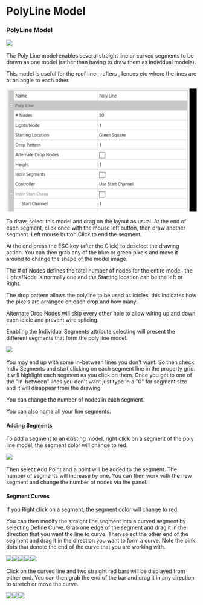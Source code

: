 # PolyLine Model

### **PolyLine Model**

![](https://lh3.googleusercontent.com/PowHJuhKZzK2qOtx2TyF-3hZXX8IbC05zdnZPbx08C1-9LyTUy3Dey6UjZf1EsqI1SxPZEpqEEWi2slT4SGogMlvpAexJ6iF1lkoY8r4EqIUh74DNN4mpsuLxPJdEA74oIx0FFI9)

The Poly Line model enables several straight line or curved segments to be drawn as one model (rather than having to draw them as individual models).

This model is useful for the roof line , rafters , fences etc where the lines are at an angle to each other.

![](<../../../.gitbook/assets/image (85).png>)

To draw, select this model and drag on the layout as usual. At the end of each segment, click once with the mouse left button, then draw another segment. Left mouse button Click to end the segment.

At the end press the ESC key (after the Click) to deselect the drawing action. You can then grab any of the blue or green pixels and move it around to change the shape of the model image.

The # of Nodes defines the total number of nodes for the entire model, the Lights/Node is normally one and the Starting location can be the left  or Right.

The drop pattern allows the polyline to be used as icicles, this indicates how the pixels are arranged on each drop and how many.

Alternate Drop Nodes will skip every other hole to allow wiring up and down each icicle and prevent wire splicing.

Enabling the Individual Segments attribute selecting will present the different segments that form the poly line model.

![](https://lh6.googleusercontent.com/W9YCjhKWLNsjf8WAAe6sL5sxma6Nb0EfZUynK1y\_POKw5KkA3IKcvWzuuFUnId51mfjBAn1JTOXNmamfGHiS8a-ZT3e\_mUI7nQ0Ua\_Hnw7HORmn\_O8VOSRhVInAbn2YTVJ\_zCrZH)

You may end up with some in-between lines you don't want. So then check Indiv Segments and start clicking on each segment line in the property grid. It will highlight each segment as you click on them. Once you get to one of the "in-between" lines you don't want just type in a "0" for segment size and it will disappear from the drawing

You can change the number of nodes in each segment.

You can also name all your line segments.

#### Adding Segments &#x20;

To add a segment to an existing model, right click on a segment of the poly line model; the segment color will change to red.

![](https://lh5.googleusercontent.com/QJ4Fh-JVtN3SNZ2Jivk1BCtIUwTmQSujHnKInIox-uuw2UFSGI6pwn-XWZ2sLL-AIStxWrlCPfLYee0cXKu-ejm3q2igrjn3WERUt9C-\_xDxe4-DqQuKyY8P1PIApk0jJfef6MJq)

Then select Add Point and a point will be added to the segment. The number of segments will increase by one. You can then work with the new segment and change the number of nodes via the panel.

#### Segment Curves

If you Right click on a segment, the segment color will change to red.

You can then modify the straight line segment into a curved segment by selecting Define Curve.  Grab one edge of the segment and drag it in the direction that you want the line to curve. Then select the other end of the segment and drag it in the direction you want to form a curve. Note the pink dots that denote the end of the curve that you are working with.

![](https://lh5.googleusercontent.com/107vY0KWXNrEwpZTHkc2IN5\_wXeMEjdWl6BhR-3KLg5JXMxE8Ph4YEp033ok-MN3jBSHbChBSB9n8LK-Qb9bIvsEhqFZkdQ6\_zSwKAMNGYuVOm7l1p0X7lqpi4QSVgrhrol0lZza)![](https://lh4.googleusercontent.com/Uy4rNlBuPVHRBjgKFlZxvtD12xSDbdHkYVb\_zD6Ex\_gvo8VqzZpZfLVAdKel3MuoBZgA3rQZiIWiOYzUVPtEnjG3Yazu\_9YLj9tXV8mXTWxcHpqAOP\_gJe1i-9TMMRpkXi7coJAw)![](https://lh4.googleusercontent.com/B4CMRuaJOK8rta2zW8bqfNhim9eqGDDtGigYkldRp6PGgqsui\_1yawqJTmZ3eQygbBRvSqAJLKAo0RJRwDyrQ2OsuS4iVZk8O9DS65SgOGJQEYSNBcZyl5JyBX3DiPr7WB7P1za-)![](https://lh3.googleusercontent.com/F\_GblKpR4yY4Eykfo5bvGjTsk0h-NERcbVUMRFqEpLmmww4H9UeSpKUVzY744ggmOh4SZICmA9n6HsSB0zETbqh6Adsr77RYASBrQB26qIY0m38MX0w9FAhKdJi1ztWp3CQIaprc)![](https://lh5.googleusercontent.com/AAm7zTTSb6UteQS5Gfdy\_ZmThkjwm9gITARTi2BGyn8EZiVLRU1jSkftd\_f-JghJ92EyDEbe8BoqdZ2sYxqwEANOLC26NIl-FR7fohuJ\_3JBVl2dyZOhJtlRyDhoaRQ0ytPDX\_FY)

Click on the curved line and two straight red bars will be displayed from either end. You can then grab the end of the bar and drag it in any direction to stretch or move the curve.

![](https://lh6.googleusercontent.com/2rt2El09CkiE2Qe7E5tS8dLO69aLd7CESY4pf0uNOg-6mULXuJp8EdpL0h6ZR\_ZTYMRWvOTydMznOGtmjcA4oT9RIG7bj2i4YOzsxb8fi5iNFIe2SnLkCnPMXJyfuuB8C7fZh\_Fe)![](https://lh4.googleusercontent.com/VjlJWi0O\_aFHY6sevP3xpNhqL1rY\_yOKxp2UDUBkXiQKTb25wwIatwxPaFQSWQQvsTGETsMiFxel6Lw5\_P5wZKv2Dgkqg0L8CMRO4JbqYALKMqmJh6r-T6Ok9aMPy\_sOusppYcnM)![](https://lh5.googleusercontent.com/FL4CB9hHF9yELXfXH31FLaJE2WmxV9kv\_YOiwVtdpzFP3mUOFM7N4P3TBZUFnbbod76k-5W58BVWwkA8s1ENLz6D2ux6VlxjtVEY38pktiNpV6DBJ6NRCg5\_sgeFXW-0pgDYyO1O)
